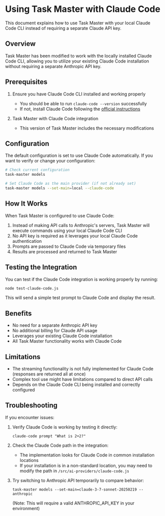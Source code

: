 # Using Task Master with Claude Code

This document explains how to use Task Master with your local Claude Code CLI instead of requiring a separate Claude API key.

## Overview

Task Master has been modified to work with the locally installed Claude Code CLI, allowing you to utilize your existing Claude Code installation without requiring a separate Anthropic API key.

## Prerequisites

1. Ensure you have Claude Code CLI installed and working properly

   - You should be able to run `claude-code --version` successfully
   - If not, install Claude Code following the [official instructions](https://claude.ai/code)

2. Task Master with Claude Code integration
   - This version of Task Master includes the necessary modifications

## Configuration

The default configuration is set to use Claude Code automatically. If you want to verify or change your configuration:

```bash
# Check current configuration
task-master models

# Set Claude Code as the main provider (if not already set)
task-master models --set-main=local --claude-code
```

## How It Works

When Task Master is configured to use Claude Code:

1. Instead of making API calls to Anthropic's servers, Task Master will execute commands using your local Claude Code CLI
2. No API key is required as it leverages your local Claude Code authentication
3. Prompts are passed to Claude Code via temporary files
4. Results are processed and returned to Task Master

## Testing the Integration

You can test if the Claude Code integration is working properly by running:

```bash
node test-claude-code.js
```

This will send a simple test prompt to Claude Code and display the result.

## Benefits

- No need for a separate Anthropic API key
- No additional billing for Claude API usage
- Leverages your existing Claude Code installation
- All Task Master functionality works with Claude Code

## Limitations

- The streaming functionality is not fully implemented for Claude Code (responses are returned all at once)
- Complex tool use might have limitations compared to direct API calls
- Depends on the Claude Code CLI being installed and correctly configured

## Troubleshooting

If you encounter issues:

1. Verify Claude Code is working by testing it directly:

   ```
   claude-code prompt "What is 2+2?"
   ```

2. Check the Claude Code path in the integration:

   - The implementation looks for Claude Code in common installation locations
   - If your installation is in a non-standard location, you may need to modify the path in `/src/ai-providers/claude-code.js`

3. Try switching to Anthropic API temporarily to compare behavior:
   ```
   task-master models --set-main=claude-3-7-sonnet-20250219 --anthropic
   ```
   (Note: This will require a valid ANTHROPIC_API_KEY in your environment)
